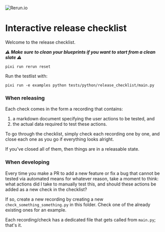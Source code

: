 ![Rerun.io](https://user-images.githubusercontent.com/1148717/218142418-1d320929-6b7a-486e-8277-fbeef2432529.png)

# Interactive release checklist
Welcome to the release checklist.

_**⚠ Make sure to clean your blueprints if you want to start from a clean slate ⚠**_

```
pixi run rerun reset
```

Run the testlist with:
```
pixi run -e examples python tests/python/release_checklist/main.py
```

### When releasing
Each check comes in the form a recording that contains:
1. a markdown document specifying the user actions to be tested, and
2. the actual data required to test these actions.

To go through the checklist, simply check each recording one by one, and close each one as you go if
everything looks alright.

If you've closed all of them, then things are in a releasable state.


### When developing
Every time you make a PR to add a new feature or fix a bug that cannot be tested via automated means
for whatever reason, take a moment to think: what actions did I take to manually test this, and should
these actions be added as a new check in the checklist?

If so, create a new recording by creating a new `check_something_something.py` in this folder.
Check one of the already existing ones for an example.

Each recording/check has a dedicated file that gets called from `main.py`; that's it.

